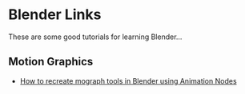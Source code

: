 # Blender Links #

These are some good tutorials for learning Blender...

## Motion Graphics ##

* [How to recreate mograph tools in Blender using Animation Nodes](https://lesterbanks.com/2020/02/how-to-recreate-mograph-tools-in-blender-with-animation-nodes/)
